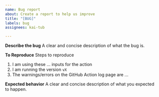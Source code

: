 ```yaml
---
name: Bug report
about: Create a report to help us improve
title: "[BUG]"
labels: bug
assignees: kai-tub

---
```


**Describe the bug**
A clear and concise description of what the bug is.

**To Reproduce**
Steps to reproduce
1. I am using these ... inputs for the action
2. I am running the version `vX`
3. The warnings/errors on the GitHub Action log page are ... 

**Expected behavior**
A clear and concise description of what you expected to happen.
